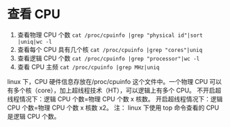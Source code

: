 # 查看 CPU #

1. 查看物理 CPU 个数
  `cat /proc/cpuinfo |grep "physical id"|sort |uniq|wc -l`
2. 查看每个 CPU 具有几个核
  `cat /proc/cpuinfo |grep "cores"|uniq`
3. 查看逻辑 CPU 个数
`cat /proc/cpuinfo |grep "processor"|wc -l`
4. 查看 CPU 主频
`cat /proc/cpuinfo |grep MHz|uniq`

linux 下，CPU 硬件信息存放在/proc/cpuinfo 这个文件中。一个物理 CPU 可以有多个核（core），加上超线程技术（HT），可以逻辑上有多个 CPU。 不开启超线程情况下：逻辑 CPU 个数=物理 CPU 个数 x 核数。 开启超线程情况下：逻辑 CPU 个数=物理 CPU 个数 x 核数 x2。 注： linux 下使用 top 命令查看的 CPU 是逻辑 CPU 个数。

